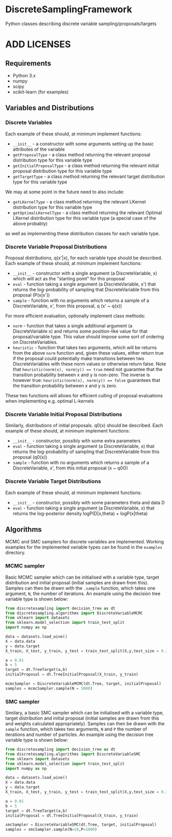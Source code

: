 # DiscreteSamplingFramework
Python classes describing discrete variable sampling/proposals/targets

# ADD LICENSES

## Requirements
 - Python 3.x
 - numpy
 - scipy
 - scikit-learn (for examples)

## Variables and Distributions
### Discrete Variables
Each example of these should, at minimum implement functions:
 - `__init__` - a constructor with some arguments setting up the basic attributes of the variable
 - `getProposalType` - a class method returning the relevant proposal distribution type for this variable type
 - `getInitialProposalType` - a class method returning the relevant initial proposal distribution type for this variable type
- `getTargetType` - a class method returning the relevant target distribution type for this variable type

We may at some point in the future need to also include:
 - `getLKernelType` - a class method returning the relevant LKernel distribution type for this variable type
 - `getOptimalLKernelType` - a class method returning the relevant Optimal LKernel distribution type for this variable type (a special case of the above probably)
 
 as well as implementing these distribution classes for each variable type.


### Discrete Variable Proposal Distributions
Proposal distributions, q(x'|x), for each variable type should be described.
Each example of these should, at minimum implement functions:
 - `__init__` - constructor with a single argument (a DiscreteVariable, x) which will act as the "starting point" for this proposal
 - `eval` - function taking a single argument (a DiscreteVariable, x') that returns the log-probability of sampling that DiscreteVariable from this proposal (P(x|x'))
 - `sample` - function with no arguments which returns a sample of a DiscreteVariable, x', from this proposal, q (x' ~ q(x))

For more efficient evaluation, optionally implement class methods:
 - `norm` - function that takes a single additional argument (a DiscreteVariable x) and returns some position-like value for that proposal/variable type. This value should impose some sort of ordering on DiscreteVariables.
 - `heuristic` - function that takes two arguments, which will be returns from the above `norm` function and, given
 these values, either return true if the proposal could potentially make transitions between two DiscreteVariables with these norm values or otherwise return false. Note that `heuristic(norm(x), norm(y)) == true` need not guarantee that the transition probability between x and y is non-zero. The inverse is however true: `heuristic(norm(x), norm(y)) == false` guarantees that the transition probability between x and y is zero.

 These two functions will allows for efficient culling of proposal evaluations when implementing e.g. optimal L-kernels


### Discrete Variable Initial Proposal Distributions
Similarly, distributions of initial proposals. q0(x) should be described.
Each example of these should, at minimum implement functions:
 - `__init__` - constructor, possibly with some extra parameters
 - `eval` - function taking a single argument (a DiscreteVariable, x) that returns the log-probability of sampling that DiscreteVariable from this proposal (q0(x))
 - `sample` - function with no arguments which returns a sample of a DiscreteVariable, x', from this initial proposal (x ~ q0())

### Discrete Variable Target Distributions
Each example of these should, at minimum implement functions:
 - `__init__` - constructor, possibly with some parameters theta and data D
 - `eval` - function taking a single argument (a DiscreteVariable, x) that returns the log-posterior density logP(D|x,theta) + logP(x|theta)

## Algorithms

MCMC and SMC samplers for discrete variables are implemented. Working examples for the implemented variable types can be found in the `examples` directory.

### MCMC sampler
Basic MCMC sampler which can be initialised with a variable type, target distribution and initial proposal (initial samples are drawn from this). Samples can then be drawn with the `.sample` function, which takes one argument, `N`, the number of iterations. An example using the decision tree variable type is shown below:

```python
from discretesampling import decision_tree as dt
from discretesampling.algorithms import DiscreteVariableMCMC
from sklearn import datasets
from sklearn.model_selection import train_test_split
import numpy as np

data = datasets.load_wine()
X = data.data
y = data.target
X_train, X_test, y_train, y_test = train_test_split(X,y,test_size = 0.30,random_state=5)

a = 0.01
b = 5
target = dt.TreeTarget(a,b)
initialProposal = dt.TreeInitialProposal(X_train, y_train)

mcmcSampler = DiscreteVariableMCMC(dt.Tree, target, initialProposal)
samples = mcmcSampler.sample(N = 5000)
```

### SMC sampler
Similary, a basic SMC sampler which can be initialised with a variable type, target distribution and initial proposal (initial samples are drawn from this and weights calculated appropriately). Samples can then be drawn with the `sample` function, which takes two arguments, `N` and `P` the number of iterations and number of particles. An example using the decision tree variable type is shown below:

```python
from discretesampling import decision_tree as dt
from discretesampling.algorithms import DiscreteVariableSMC
from sklearn import datasets
from sklearn.model_selection import train_test_split
import numpy as np

data = datasets.load_wine()
X = data.data
y = data.target
X_train, X_test, y_train, y_test = train_test_split(X,y,test_size = 0.30,random_state=5)

a = 0.01
b = 5
target = dt.TreeTarget(a,b)
initialProposal = dt.TreeInitialProposal(X_train, y_train)

smcSampler = DiscreteVariableSMC(dt.Tree, target, initialProposal)
samples = smcSampler.sample(N=10,P=1000)
```

